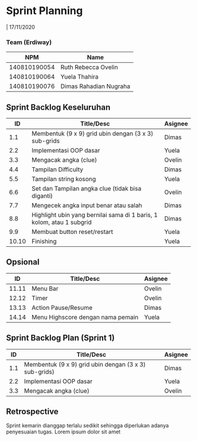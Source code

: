 # Sprint Planning 
| 17/11/2020

### Team (Erdiway)
| NPM           | Name        |
| ------------- |-------------|
| 140810190054  | Ruth Rebecca Ovelin    |
| 140810190064  | Yuela Thahira    |
| 140810190076  | Dimas Rahadian Nugraha |

## Sprint Backlog Keseluruhan 
| ID  | Title/Desc | Asignee | 
| --- | ---------- | ------- | 
| 1.1 | Membentuk (9 x 9) grid ubin dengan (3 x 3) sub-grids | Dimas | 
| 2.2 | Implementasi OOP dasar| Yuela |
| 3.3 | Mengacak angka (clue) | Ovelin | 
| 4.4 | Tampilan Difficulty| Dimas |
| 5.5 | Tampilan string kosong | Yuela |
| 6.6 | Set dan Tampilan angka clue (tidak bisa diganti)| Ovelin |
| 7.7 | Mengecek angka input benar atau salah| Dimas |
| 8.8 | Highlight ubin yang bernilai sama di 1 baris, 1 kolom, atau 1 subgrid| Dimas |
| 9.9 | Membuat button reset/restart| Yuela |
| 10.10 | Finishing| Yuela |

## Opsional
| ID  | Title/Desc | Asignee | 
| --- | ---------- | ------- | 
| 11.11 | Menu Bar | Ovelin | 
| 12.12 | Timer | Ovelin |
| 13.13 | Action Pause/Resume | Dimas | 
| 14.14 | Menu Highscore dengan nama pemain | Yuela |

## Sprint Backlog Plan (Sprint 1)
| ID  | Title/Desc | Asignee | 
| --- | ---------- | ------- | 
| 1.1 | Membentuk (9 x 9) grid ubin dengan (3 x 3) sub-grids) | Dimas | 
| 2.2 | Implementasi OOP dasar| Yuela |
| 3.3 | Mengacak angka (clue) | Ovelin | 


## Retrospective 

Sprint kemarin dianggap terlalu sedikit sehingga diperlukan adanya penyesuaian tugas. Lorem ipsum dolor sit amet 
